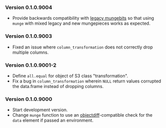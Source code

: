 ### Version 0.1.0.9004

  * Provide backwards compatibility with
    [legacy mungebits](https://github.com/robertzk/mungebits)
    so that using `munge` with mixed legacy and new mungepieces
    works as expected.

### Version 0.1.0.9003

  * Fixed an issue where `column_transformation` does not correctly drop multiple
    columns.

### Version 0.1.0.9001-2

  * Define `all.equal` for object of S3 class "transformation".
  * Fix a bug in `column_transformation` wherein `NULL` return
    values corrupted the data.frame instead of dropping columns.

### Version 0.1.0.9000

  * Start development version.
  * Change `munge` function to use an [objectdiff](https://github.com/robertzk/objectdiff)-compatible
    check for the `data` element if passed an environment.

